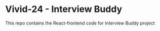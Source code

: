 # Vivid-24 - Interview Buddy

This repo contains the React-frontend code for Interview Buddy project
